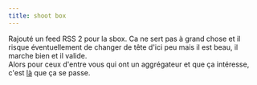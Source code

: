 ```yaml
---
title: shoot box
---
```


Rajouté un feed RSS 2 pour la sbox. Ca ne sert pas à grand chose et il risque
éventuellement de changer de tête d'ici peu mais il est beau, il marche bien
et il valide.  
Alors pour ceux d'entre vous qui ont un aggrégateur et que ça intéresse, c'est
[là](http://cyprio.net/404.html) que ça se passe.

